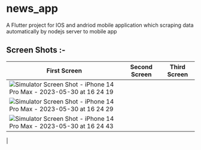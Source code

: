 # news_app

A Flutter project for IOS and andriod mobile application
which scraping data automatically by nodejs server to mobile app

## Screen Shots :-

| First Screen  | Second Screen | Third Screen |
| ------------- | ------------- | -------------|
| ![Simulator Screen Shot - iPhone 14 Pro Max - 2023-05-30 at 16 24 19](https://github.com/samer-saied/News-flutter-app/assets/46113474/23a32eff-71d2-4707-ab6c-52639ddcfb13)
 | ![Simulator Screen Shot - iPhone 14 Pro Max - 2023-05-30 at 16 24 29](https://github.com/samer-saied/News-flutter-app/assets/46113474/9486394a-307c-41d8-8e4f-a54e5a99c381)
|![Simulator Screen Shot - iPhone 14 Pro Max - 2023-05-30 at 16 24 43](https://github.com/samer-saied/News-flutter-app/assets/46113474/d206dfc7-73be-4ba6-b10e-5240be1de378)
 |
